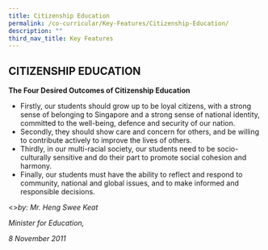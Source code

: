 ```yaml
---
title: Citizenship Education
permalink: /co-curricular/Key-Features/Citizenship-Education/
description: ""
third_nav_title: Key Features
---
```

## CITIZENSHIP EDUCATION


**The Four Desired Outcomes of Citizenship Education**

*   Firstly, our students should grow up to be loyal citizens, with a strong sense of belonging to Singapore and a strong sense of national identity, committed to the well-being, defence and security of our nation.
*   Secondly, they should show care and concern for others, and be willing to contribute actively to improve the lives of others.
*   Thirdly, in our multi-racial society, our students need to be socio-culturally sensitive and do their part to promote social cohesion and harmony.
*   Finally, our students must have the ability to reflect and respond to community, national and global issues, and to make informed and responsible decisions.

<>_by: Mr. Heng Swee Keat_

_Minister for Education,_

_8 November 2011_